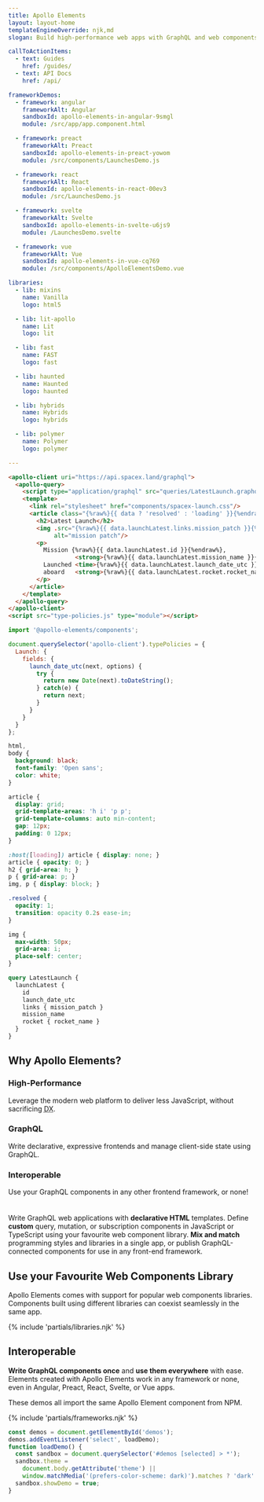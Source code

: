 ```yaml
---
title: Apollo Elements
layout: layout-home
templateEngineOverride: njk,md
slogan: Build high-performance web apps with GraphQL and web components.

callToActionItems:
  - text: Guides
    href: /guides/
  - text: API Docs
    href: /api/

frameworkDemos:
  - framework: angular
    frameworkAlt: Angular
    sandboxId: apollo-elements-in-angular-9smgl
    module: /src/app/app.component.html

  - framework: preact
    frameworkAlt: Preact
    sandboxId: apollo-elements-in-preact-yowom
    module: /src/components/LaunchesDemo.js

  - framework: react
    frameworkAlt: React
    sandboxId: apollo-elements-in-react-00ev3
    module: /src/LaunchesDemo.js

  - framework: svelte
    frameworkAlt: Svelte
    sandboxId: apollo-elements-in-svelte-u6js9
    module: /LaunchesDemo.svelte

  - framework: vue
    frameworkAlt: Vue
    sandboxId: apollo-elements-in-vue-cq769
    module: /src/components/ApolloElementsDemo.vue

libraries:
  - lib: mixins
    name: Vanilla
    logo: html5

  - lib: lit-apollo
    name: Lit
    logo: lit

  - lib: fast
    name: FAST
    logo: fast

  - lib: haunted
    name: Haunted
    logo: haunted

  - lib: hybrids
    name: Hybrids
    logo: hybrids

  - lib: polymer
    name: Polymer
    logo: polymer

---
```


```html playground query-spacex
<apollo-client uri="https://api.spacex.land/graphql">
  <apollo-query>
    <script type="application/graphql" src="queries/LatestLaunch.graphql"></script>
    <template>
      <link rel="stylesheet" href="components/spacex-launch.css"/>
      <article class="{%raw%}{{ data ? 'resolved' : 'loading' }}{%endraw%}">
        <h2>Latest Launch</h2>
        <img .src="{%raw%}{{ data.launchLatest.links.mission_patch }}{%endraw%}"
             alt="mission patch"/>
        <p>
          Mission {%raw%}{{ data.launchLatest.id }}{%endraw%},
                   <strong>{%raw%}{{ data.launchLatest.mission_name }}{%endraw%}</strong>
          Launched <time>{%raw%}{{ data.launchLatest.launch_date_utc }}{%endraw%}</time>
          aboard   <strong>{%raw%}{{ data.launchLatest.rocket.rocket_name }}{%endraw%}</strong>
        </p>
      </article>
    </template>
  </apollo-query>
</apollo-client>
<script src="type-policies.js" type="module"></script>
```

```js playground-file query-spacex type-policies.js
import '@apollo-elements/components';

document.querySelector('apollo-client').typePolicies = {
  Launch: {
    fields: {
      launch_date_utc(next, options) {
        try {
          return new Date(next).toDateString();
        } catch(e) {
          return next;
        }
      }
    }
  }
};
```

```css playground-file query-spacex style.css
html,
body {
  background: black;
  font-family: 'Open sans';
  color: white;
}
```

```css playground-file query-spacex components/spacex-launch.css
article {
  display: grid;
  grid-template-areas: 'h i' 'p p';
  grid-template-columns: auto min-content;
  gap: 12px;
  padding: 0 12px;
}

:host([loading]) article { display: none; }
article { opacity: 0; }
h2 { grid-area: h; }
p { grid-area: p; }
img, p { display: block; }

.resolved {
  opacity: 1;
  transition: opacity 0.2s ease-in;
}

img {
  max-width: 50px;
  grid-area: i;
  place-self: center;
}
```

```graphql playground-file query-spacex queries/LatestLaunch.graphql
query LatestLaunch {
  launchLatest {
    id
    launch_date_utc
    links { mission_patch }
    mission_name
    rocket { rocket_name }
  }
}
```

<h2 class="reason-header">Why Apollo Elements?</h2>

<section class="reasons">

<article>
  <h3>High-Performance</h3>
  Leverage the modern web platform to deliver less JavaScript, without sacrificing <abbr title="developer experience">DX</abbr>.
</article>

<article>
  <h3>GraphQL</h3>
  Write declarative, expressive frontends and manage client-side state using GraphQL.
</article>

<article>
  <h3>Interoperable</h3>
  Use your GraphQL components in any other frontend framework, or none!
</article>

</section>

Write GraphQL web applications with **declarative HTML** templates.
Define **custom** query, mutation, or subscription components in JavaScript or TypeScript using your favourite web component library.
**Mix and match** programming styles and libraries in a single app, or publish GraphQL-connected components for use in any front-end framework.

## Use your Favourite Web Components Library

Apollo Elements comes with support for popular web components libraries.
Components built using different libraries can coexist seamlessly in the same app.

{% include 'partials/libraries.njk' %}

## Interoperable

**Write GraphQL components once** and **use them everywhere** with ease.
Elements created with Apollo Elements work in any framework or none,
even in Angular, Preact, React, Svelte, or Vue apps.

These demos all import the same Apollo Element component from NPM.

{% include 'partials/frameworks.njk' %}

```js script
const demos = document.getElementById('demos');
demos.addEventListener('select', loadDemo);
function loadDemo() {
  const sandbox = document.querySelector('#demos [selected] > *');
  sandbox.theme =
    document.body.getAttribute('theme') ||
    window.matchMedia('(prefers-color-scheme: dark)').matches ? 'dark' : 'light';
  sandbox.showDemo = true;
}
```

<style data-helmet>
.reasons {
  margin-bottom: 36px;
}

#query-spacex {
  --playground-ide-height: 25em;
}
</style>
